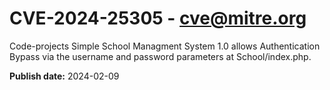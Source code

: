 # CVE-2024-25305 - cve@mitre.org

Code-projects Simple School Managment System 1.0 allows Authentication Bypass via the username and password parameters at School/index.php.

**Publish date:** 2024-02-09

